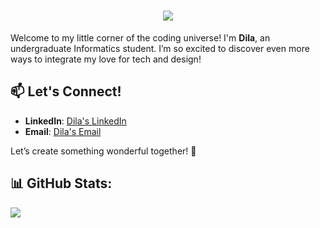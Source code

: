 <h1 align="center">
    <img src="https://readme-typing-svg.herokuapp.com/?font=Righteous&size=27&center=true&vCenter=true&width=500&height=70&duration=4000&lines=Hello!+🌷+✨;" />
</h1>

Welcome to my little corner of the coding universe! I'm **Dila**, an undergraduate Informatics student. I’m so excited to discover even more ways to integrate my love for tech and design!

## 📫 Let's Connect!
- **LinkedIn**: [Dila's LinkedIn](https://www.linkedin.com/in/fadhilaanr)
- **Email**: [Dila's Email](mailto:dilaafn10@gmail.com)

Let’s create something wonderful together! 💫

## 📊 GitHub Stats:
![](https://github-readme-stats.vercel.app/api?username=codedreamerD&show_icons=true&theme=radical)
